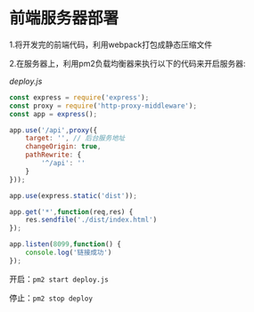 # 前端服务器部署

1.将开发完的前端代码，利用webpack打包成静态压缩文件

2.在服务器上，利用pm2负载均衡器来执行以下的代码来开启服务器:

*deploy.js*
```js
const express = require('express');
const proxy = require('http-proxy-middleware');
const app = express();

app.use('/api',proxy({
	target: '', // 后台服务地址
	changeOrigin: true,
	pathRewrite: {
		'^/api': ''
	}
}));

app.use(express.static('dist'));

app.get('*',function(req,res) {
	res.sendfile('./dist/index.html')
});

app.listen(8099,function() {
	console.log('链接成功')
});

```

开启：`pm2 start deploy.js`

停止：`pm2 stop deploy`